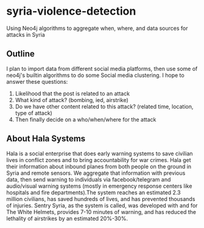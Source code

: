 # syria-violence-detection
Using Neo4j algorithms to aggregate when, where, and data sources for attacks in Syria


## Outline
I plan to import data from different social media platforms, then use some of neo4j's builtin algorithms to do some Social media clustering. I hope to answer these questions:

1. Likelihood that the post is related to an attack 
2. What kind of attack? (bombing, ied, airstrike)
3. Do we have other content related to this attack? (related time, location, type of attack)
4. Then finally decide on a who/when/where for the attack


## About Hala Systems
Hala is a social enterprise that does early warning systems to save civilian lives in conflict zones and to bring accountability for war crimes. Hala get their information about inbound planes from both people on the ground in Syria and remote sensors. We aggregate that information with previous data, then send warning to individuals via facebook/telegram and audio/visual warning systems (mostly in emergency response centers like hospitals and fire departments).The system reaches an estimated 2.3 million civilians, has saved hundreds of lives, and has prevented thousands of injuries. Sentry Syria, as the system is called, was developed with and for The White Helmets, provides 7-10 minutes of warning, and has reduced the lethality of airstrikes by an estimated 20%-30%. 

